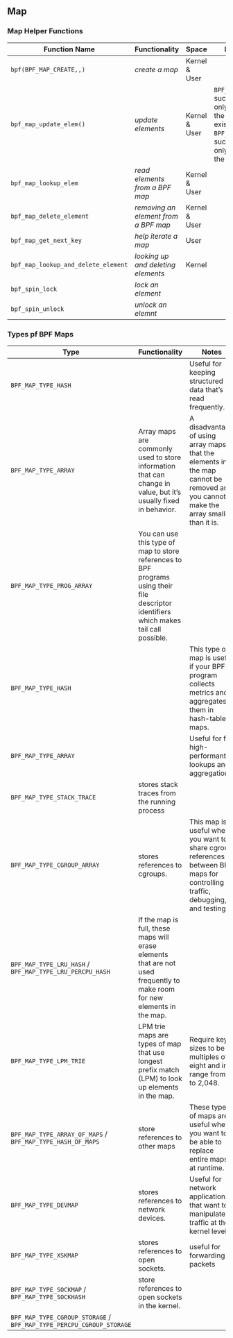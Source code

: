 



## Map

### Map Helper Functions

|Function Name|Functionality|Space| Notes|
|-|-|-|-|
|`bpf(BPF_MAP_CREATE,,)`|_create a map_ | Kernel & User| |
|`bpf_map_update_elem()`|_update elements_ | Kernel & User | `BPF_NOEXIST`: successs only when the key **not** exist ; `BPF_EXIST`: successs only when the key exist  |
|`bpf_map_lookup_elem`|_read elements from a BPF map_|Kernel & User| |
|`bpf_map_delete_element`|_removing an element from a BPF map_|Kernel & User||
|`bpf_map_get_next_key`|_help iterate a map_|User||
|`bpf_map_lookup_and_delete_element`|_looking up and deleting elements_|Kernel||
|`bpf_spin_lock`|_lock an element_||||
|`bpf_spin_unlock`|_unlock an elemnt_||||


### Types pf BPF Maps

|Type|Functionality|Notes|
|-|-|-|
|`BPF_MAP_TYPE_HASH`| |Useful for keeping structured data that’s read frequently.|
|`BPF_MAP_TYPE_ARRAY`|Array maps are commonly used to store information that can change in value, but it’s usually fixed in behavior.|A disadvantage of using array maps is that the elements in the map cannot be removed and you cannot make the array smaller than it is.|
|`BPF_MAP_TYPE_PROG_ARRAY`|You can use this type of map to store references to BPF programs using their file descriptor identifiers which makes tail call possible.||
|`BPF_MAP_TYPE_HASH`||This type of map is useful if your BPF program collects metrics and aggregates them in hash-table maps.|
|`BPF_MAP_TYPE_ARRAY`||Useful for for high-performant lookups and aggregations.|
|`BPF_MAP_TYPE_STACK_TRACE`|stores stack traces from the running process||
|`BPF_MAP_TYPE_CGROUP_ARRAY`|stores references to cgroups.|This map is useful when you want to share cgroup references between BPF maps for controlling traffic, debugging, and testing.||
|`BPF_MAP_TYPE_LRU_HASH` / `BPF_MAP_TYPE_LRU_PERCPU_HASH`|If the map is full, these maps will erase elements that are not used frequently to make room for new elements in the map.||
|`BPF_MAP_TYPE_LPM_TRIE`|LPM trie maps are types of map that use longest prefix match (LPM) to look up elements in the map.|Require key sizes to be multiples of eight and in a range from 8 to 2,048.|
|`BPF_MAP_TYPE_ARRAY_OF_MAPS` / `BPF_MAP_TYPE_HASH_OF_MAPS`| store references to other maps |These types of maps are useful when you want to be able to replace entire maps at runtime.|
|`BPF_MAP_TYPE_DEVMAP`|stores references to network devices.|Useful for network applications that want to manipulate traffic at the kernel level.|
|`BPF_MAP_TYPE_XSKMAP`|stores references to open sockets.|useful for forwarding packets|
|`BPF_MAP_TYPE_SOCKMAP` / `BPF_MAP_TYPE_SOCKHASH`|store references to open sockets in the kernel.||
|`BPF_MAP_TYPE_CGROUP_STORAGE` / `BPF_MAP_TYPE_PERCPU_CGROUP_STORAGE`|||
